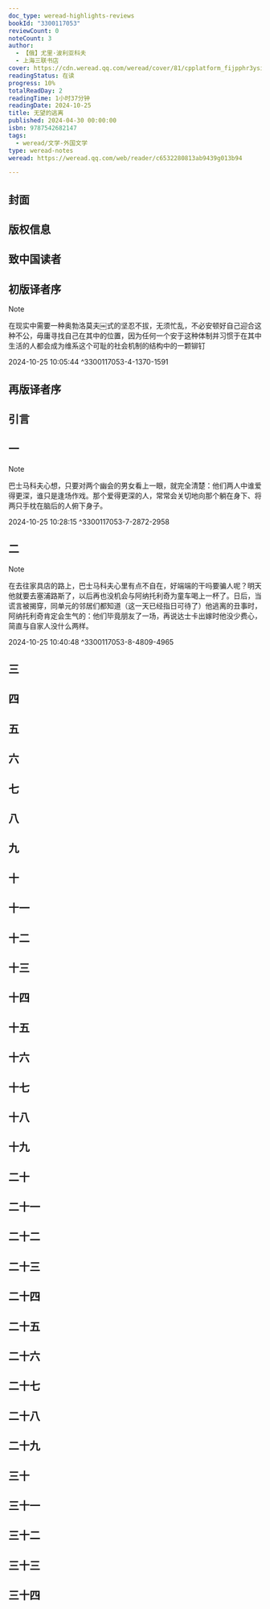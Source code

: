 ```yaml
---
doc_type: weread-highlights-reviews
bookId: "3300117053"
reviewCount: 0
noteCount: 3
author:
  - 【俄】尤里·波利亚科夫
  - 上海三联书店
cover: https://cdn.weread.qq.com/weread/cover/81/cpplatform_fijpphr3ysip3d7ymwchsh/t7_cpplatform_fijpphr3ysip3d7ymwchsh1728541687.jpg
readingStatus: 在读
progress: 10%
totalReadDay: 2
readingTime: 1小时37分钟
readingDate: 2024-10-25
title: 无望的逃离
published: 2024-04-30 00:00:00
isbn: 9787542682147
tags:
  - weread/文学-外国文学
type: weread-notes
weread: https://weread.qq.com/web/reader/c6532280813ab9439g013b94

---
```



## 封面

## 版权信息

## 致中国读者

## 初版译者序

> [!NOTE] 
> 在现实中需要一种奥勃洛莫夫￼式的坚忍不拔，无须忙乱，不必安顿好自己迎合这种不公，毋庸寻找自己在其中的位置，因为任何一个安于这种体制并习惯于在其中生活的人都会成为维系这个可耻的社会机制的结构中的一颗铆钉
> 
> 2024-10-25 10:05:44 ^3300117053-4-1370-1591

## 再版译者序

## 引言

## 一

> [!NOTE] 
> 巴士马科夫心想，只要对两个幽会的男女看上一眼，就完全清楚：他们两人中谁爱得更深，谁只是逢场作戏。那个爱得更深的人，常常会关切地向那个躺在身下、将两只手枕在脑后的人俯下身子。
> 
> 2024-10-25 10:28:15 ^3300117053-7-2872-2958

## 二

> [!NOTE] 
> 在去往家具店的路上，巴士马科夫心里有点不自在，好端端的干吗要骗人呢？明天他就要去塞浦路斯了，以后再也没机会与阿纳托利奇为童车喝上一杯了。日后，当谎言被揭穿，同单元的邻居们都知道（这一天已经指日可待了）他逃离的丑事时，阿纳托利奇肯定会生气的：他们毕竟朋友了一场，再说达士卡出嫁时他没少费心，简直与自家人没什么两样。
> 
> 2024-10-25 10:40:48 ^3300117053-8-4809-4965

## 三

## 四

## 五

## 六

## 七

## 八

## 九

## 十

## 十一

## 十二

## 十三

## 十四

## 十五

## 十六

## 十七

## 十八

## 十九

## 二十

## 二十一

## 二十二

## 二十三

## 二十四

## 二十五

## 二十六

## 二十七

## 二十八

## 二十九

## 三十

## 三十一

## 三十二

## 三十三

## 三十四

